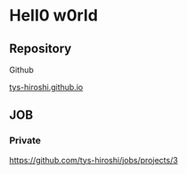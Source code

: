 # HeII0 w0rId

## Repository

Github

[tys-hiroshi.github.io](https://github.com/tys-hiroshi/tys-hiroshi.github.io)

## JOB

### Private

https://github.com/tys-hiroshi/jobs/projects/3
